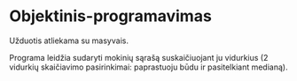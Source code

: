 # Objektinis-programavimas

Užduotis atliekama su masyvais.

Programa leidžia sudaryti mokinių sąrašą suskaičiuojant ju vidurkius (2 vidurkių skaičiavimo pasirinkimai: paprastuoju būdu ir pasitelkiant medianą).
